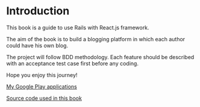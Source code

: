 # Introduction

This book is a guide to use Rails with React.js framework.

The aim of the book is to build a blogging platform in which each author could have his own blog.

The project will follow BDD methodology. Each feature should be described with an acceptance test case first before any coding.

Hope you enjoy this journey!


[My Google Play applications](https://play.google.com/store/apps/developer?id=FPMI)

[Source code used in this book](https://github.com/checkraiser/reactjs-rails-code)
